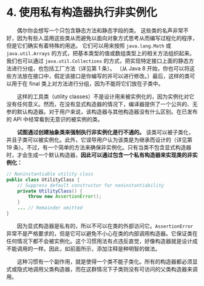 # 4. 使用私有构造器执行非实例化


&emsp;&emsp;偶尔你会想写一个只包含静态方法和静态字段的类。 这些类的名声非常不好，因为有些人滥用这些类从而避免以面向对象方式思考从而编写过程化的程序，但是它们确实有着特殊的用途。 它们可以用来按照 `java.lang.Math` 或 `java.util.Arrays` 的方式，把基本类型的值或数组类型上的相关方法组织起来。我们也可以通过 `java.util.Collections` 的方式，把实现特定接口上面的静态方法进行分组，也包括工厂方法（详见第 1 条）。 （从 Java 8 开始，你也可以将这些方法放在接口中，假定该接口是你编写的并可以进行修改。）最后，这样的类可以用于在 final 类上对方法进行分组，因为不能将它们放在子类中。

&emsp;&emsp;这样的工具类（utility classes）不是设计用来被实例化的，因为实例化对它没有任何意义。然而，在没有显式构造器的情况下，编译器提供了一个公共的、无参的默认构造器。对于用户来说，该构造器与其他构造器没有什么区别。在已发布的 API 中经常看到无意识的被实例的类。

&emsp;&emsp;**试图通过创建抽象类来强制执行非实例化是行不通的。** 该类可以被子类化，并且子类可以被实例化。此外，它误导用户认为该类是为继承而设计的（详见第 19 条）。不过，有一个简单的方法来确保非实例化。只有当类不包含显式构造器时，才会生成一个默认构造器，**因此可以通过包含一个私有构造器来实现类的非实例化：**

```java
// Noninstantiable utility class
public class UtilityClass {
    // Suppress default constructor for noninstantiability
    private UtilityClass() {
        throw new AssertionError();
    }
    ... // Remainder omitted
}
```

&emsp;&emsp;因为显式构造器是私有的，所以不可以在类的外部访问它。`AssertionError` 异常不是严格要求的，但是它可以避免不小心在类的内部调用构造器。它保证类在任何情况下都不会被实例化。这个习惯用法有点违反直觉，好像构造器就是设计成不能调用的一样。因此，如前面所示，添加注释是种明智的做法。

&emsp;&emsp;这种习惯有一个副作用，就是使得一个类不能子类化。所有的构造器都必须显式或隐式地调用父类构造器，而在这群情况下子类则没有可访问的父类构造器来调用。
